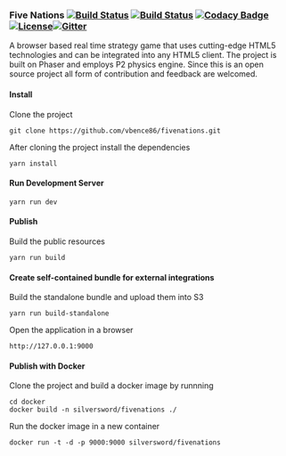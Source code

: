 ### Five Nations [![Build Status](https://travis-ci.org/vbence86/fivenations.svg?branch=master)](https://travis-ci.org/vbence86/fivenations) [![Build Status](https://semaphoreci.com/api/v1/vbence86/fivenations/branches/master/badge.svg)](https://semaphoreci.com/vbence86/fivenations) [![Codacy Badge](https://api.codacy.com/project/badge/Grade/935f2ebf03654b0a9537d4cc7c4bcd1f)](https://www.codacy.com/app/vbence86/fivenations?utm_source=github.com&amp;utm_medium=referral&amp;utm_content=vbence86/fivenations&amp;utm_campaign=Badge_Grade)[![License](https://img.shields.io/badge/license-MIT-blue.svg)](LICENSE)[![Gitter](https://img.shields.io/gitter/room/fivenations/Lobby.svg?maxAge=2592000)](https://img.shields.io/gitter/room/fivenations/Lobby)

A browser based real time strategy game that uses cutting-edge HTML5 technologies and can be integrated into any HTML5 client. The project is built on Phaser and employs P2 physics engine. Since this is an open source project all form of contribution and feedback are welcomed. 

#### Install
Clone the project
```
git clone https://github.com/vbence86/fivenations.git
```

After cloning the project install the dependencies
```
yarn install
```

#### Run Development Server
```
yarn run dev
```

#### Publish
Build the public resources
```
yarn run build
```

#### Create self-contained bundle for external integrations
Build the standalone bundle and upload them into S3
```
yarn run build-standalone
```

Open the application in a browser
```
http://127.0.0.1:9000
```

#### Publish with Docker
Clone the project and build a docker image by runnning 
```
cd docker
docker build -n silversword/fivenations ./
```
Run the docker image in a new container 
```
docker run -t -d -p 9000:9000 silversword/fivenations
```
